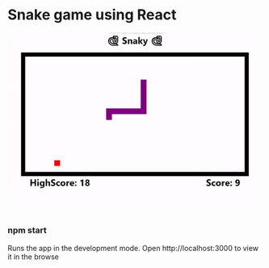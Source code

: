 # Snake game using React

![demo](public/snaky.gif)

### npm start
Runs the app in the development mode.
Open http://localhost:3000 to view it in the browse

